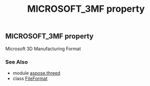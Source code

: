 ﻿---
title: MICROSOFT_3MF property
second_title: Aspose.3D for Python via .NET API References
description: 
type: docs
weight: 350
url: /python-net/aspose.threed/fileformat/microsoft_3mf/
is_root: false
---

## MICROSOFT_3MF property


Microsoft 3D Manufacturing Format

### See Also
* module [aspose.threed](../../)
* class [FileFormat](/3d/python-net/aspose.threed/fileformat)
